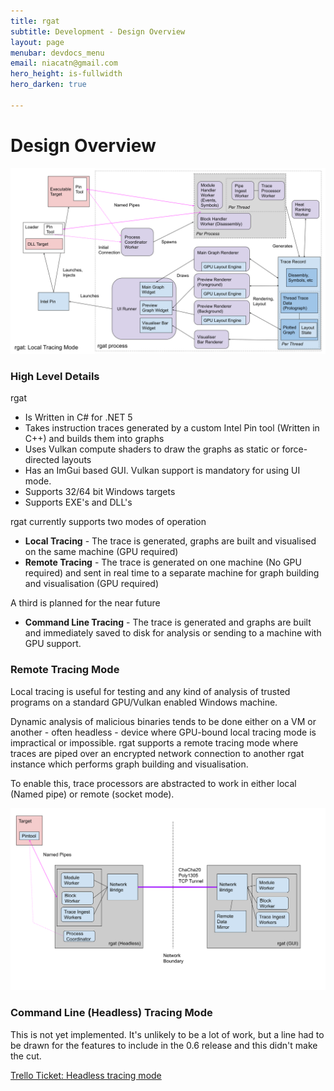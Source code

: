```yaml
---
title: rgat
subtitle: Development - Design Overview
layout: page
menubar: devdocs_menu
email: niacatn@gmail.com
hero_height: is-fullwidth
hero_darken: true

---
```


# Design Overview

![Local Tracing Mode Diagram](img/rgat%20Local%20Tracing%20Mode.svg)

### High Level Details
rgat 
* Is Written in C# for .NET 5
* Takes instruction traces generated by a custom Intel Pin tool (Written in C++) and builds them into graphs
* Uses Vulkan compute shaders to draw the graphs as static or force-directed layouts
* Has an ImGui based GUI. Vulkan support is mandatory for using UI mode.
* Supports 32/64 bit Windows targets
* Supports EXE's and DLL's

rgat currently supports two modes of operation
 * **Local Tracing** - The trace is generated, graphs are built and visualised on the same machine (GPU required)
 * **Remote Tracing** - The trace is generated on one machine (No GPU required) and sent in real time to a separate machine for graph building and visualisation (GPU required)
 
A third is planned for the near future
 * **Command Line Tracing** - The trace is generated and graphs are built and immediately saved to disk for analysis or sending to a machine with GPU support.



### Remote Tracing Mode

Local tracing is useful for testing and any kind of analysis of trusted programs on a standard GPU/Vulkan enabled Windows machine. 

Dynamic analysis of malicious binaries tends to be done either on a VM or another - often headless - device where GPU-bound local tracing mode is impractical or impossible. rgat supports a remote tracing mode where traces are piped over an encrypted network connection to another rgat instance which performs graph building and visualisation. 

To enable this, trace processors are abstracted to work in either local (Named pipe) or remote (socket mode).

![Remote Tracing Mode Diagram](img/rgat%20Remote%20Tracing%20Mode.svg)

### Command Line (Headless) Tracing Mode

This is not yet implemented. It's unlikely to be a lot of work, but a line had to be drawn for the features to include in the 0.6 release and this didn't make the cut.

[Trello Ticket: Headless tracing mode](https://trello.com/c/UcJNCLYE/231-headless-tracing-mode)

